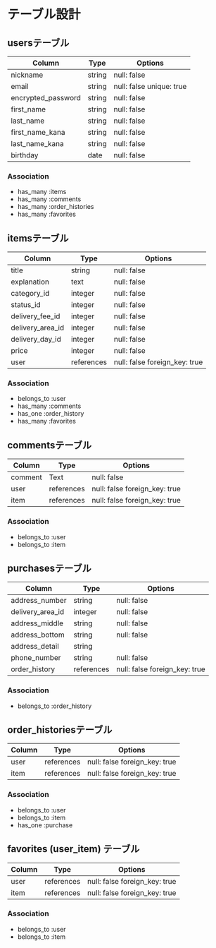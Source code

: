 # テーブル設計

## usersテーブル

| Column             | Type   | Options                  |
| ------------------ | ------ | ------------------------ |
| nickname           | string | null: false              |
| email              | string | null: false unique: true |
| encrypted_password | string | null: false              |
| first_name         | string | null: false              |
| last_name          | string | null: false              |
| first_name_kana    | string | null: false              |
| last_name_kana     | string | null: false              |
| birthday           | date   | null: false              |

### Association

- has_many :items
- has_many :comments
- has_many :order_histories
- has_many :favorites

## itemsテーブル

| Column           | Type       | Options                       |
| ---------------- | ---------- | ----------------------------- |
| title            | string     | null: false                   |
| explanation      | text       | null: false                   |
| category_id      | integer    | null: false                   |
| status_id        | integer    | null: false                   |
| delivery_fee_id  | integer    | null: false                   |
| delivery_area_id | integer    | null: false                   |
| delivery_day_id  | integer    | null: false                   |
| price            | integer    | null: false                   |
| user             | references | null: false foreign_key: true |

### Association

- belongs_to :user
- has_many :comments
- has_one :order_history
- has_many :favorites

## commentsテーブル

| Column  | Type       | Options                       |
| ------- | ---------- | ----------------------------- |
| comment | Text       | null: false                   |
| user    | references | null: false foreign_key: true |
| item    | references | null: false foreign_key: true |

### Association

- belongs_to :user
- belongs_to :item

## purchasesテーブル

| Column           | Type       | Options                        |
| ---------------- | ---------- | ------------------------------ |
| address_number   | string     | null: false                    |
| delivery_area_id | integer    | null: false                    |
| address_middle   | string     | null: false                    |
| address_bottom   | string     | null: false                    |
| address_detail   | string     |                                |
| phone_number     | string     | null: false                    |
| order_history    | references | null: false foreign_key: true  |

### Association

- belongs_to :order_history

## order_historiesテーブル

| Column   | Type       | Options                       |
| -------- | ---------- | ----------------------------- |
| user     | references | null: false foreign_key: true |
| item     | references | null: false foreign_key: true |

### Association

- belongs_to :user
- belongs_to :item
- has_one :purchase

## favorites (user_item) テーブル

| Column | Type       | Options                       |
| ------ | ---------- | ----------------------------- |
| user   | references | null: false foreign_key: true |
| item   | references | null: false foreign_key: true |

### Association

- belongs_to :user
- belongs_to :item